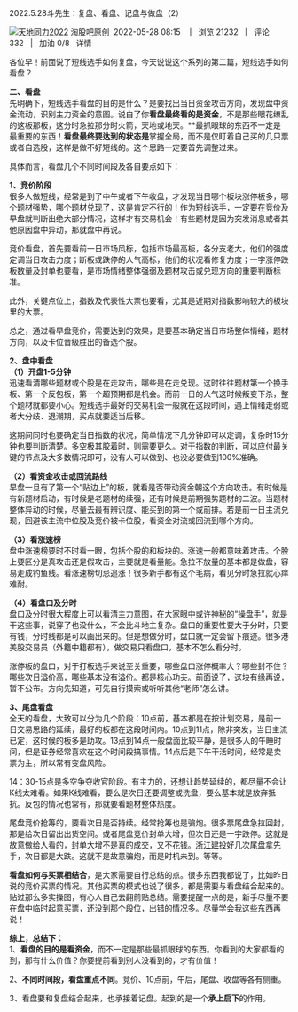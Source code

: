 2022.5.28斗先生：复盘、看盘、记盘与做盘（2）

[![](https://image.taoguba.com.cn/img/2022/01/14/ymyp0rr4ub9i.jpg_60wh.png)天地同力2022](https://www.taoguba.com.cn/blog/6724235) 淘股吧原创  2022-05-28 08:15    |   浏览 21232   |   评论 332   |   加油 0/8   详情

各位早！前面说了短线选手如何复盘，今天说说这个系列的第二篇，短线选手如何看盘？  
  
**二、看盘**  
先明确下，短线选手看盘的目的是什么？是要找出当日资金攻击方向，发现盘中资金流动，识别主力资金的意图。说白了你**看盘最终看的是资金**，不是那些眼花缭乱的这板那板，这分时急拉那分时火箭，天地或地天。**最抓眼球的东西不一定是最重要的东西！**看盘最终要达到的状态是**掌握全局，而不是仅盯着自己买的几只票或者自选股，这样是做不好短线的。这个思路一定要首先调整过来。  
  
具体而言，看盘几个不同时间段及各自要点如下：  
  
**1、竞价阶段**  
很多人做短线，经常是到了中午或者下午收盘，才发现当日哪个板块涨停板多，哪个题材强势，哪个题材兑现了，这是肯定不行的！作为短线选手，一定要在竞价及早盘就判断出绝大部分情况，这样才有交易机会！有些题材是因为突发消息或者其他原因盘中异动，那就盘中再说。  
  
竞价看盘，首先要看前一日市场风标，包括市场最高板，各分支老大，他们的强度定调当日攻击力度；断板或跌停的人气高标，他们的状况看修复力度；一字涨停跌板数量及封单也要看，是市场情绪整体强弱及题材攻击或兑现方向的重要判断标准。  
  
此外，关键点位上，指数及代表性大票也要看，尤其是近期对指数影响较大的板块里的大票。  
  
总之，通过看早盘竞价，需要达到的效果，是要基本确定当日市场整体情绪，题材方向，以及卡位晋级胜出的备选个股。  
  
**2、盘中看盘**  
**（1）开盘1-5分钟**  
迅速看清哪些题材或个股是在走攻击，哪些是在走兑现。这时往往题材第一个换手板、第一个反包板，第一个超预期都是机会。而前一日的人气这时候叛变下杀，整个题材就都要小心。短线选手最好的交易机会一般就在这段时间，遇上情绪走弱或者大分歧、退潮期，买点就要适当后移。  
  
这期间同时也要确定当日指数的状况，简单情况下几分钟即可以定调，复杂时15分钟也要判断清楚。多空极其胶着时，则需要更久。对于指数的判断，可以应付最关键的节点及大多数情况即可，没有人可以做到、也没必要做到100%准确。  
  
**（2）看资金攻击或回流路线**  
早盘一旦有了第一个“贴边上”的板，就看是否带动资金朝这个方向攻击。有时候是有新题材启动，有时候是老题材的续强，还有时候是前期强势题材的二波。当题材整体异动的时候，尽量去最有辨识度、能买到的第一个或前排。若是前一日主流兑现，回避该主流中位股及竞价被卡位股，看资金对流或回流到哪个方向。  
  
**（3）看涨速榜**  
盘中涨速榜要时不时看一眼，包括个股的和板块的。涨速一般都意味着攻击。个股上要区分是真攻击还是假攻击，主要就是看量能。急拉不放量的基本都是做盘，容易走成钓鱼线。看涨速榜切忌追涨！很多新手都有这个毛病，看见分时急拉就心痒难耐。  
  
**（4）看盘口及分时**  
盘口及分时很大程度上可以看清主力意图，在大家眼中或许神秘的“操盘手”，就是干这些事，说穿了也没什么，不会比斗地主复杂。盘口的重要性要大于分时，只要有钱，分时线都是可以画出来的。但是想做分时，盘口就一定会留下痕迹。很多港美股交易员（外籍中籍都有），做交易只看盘口，基本不怎么看分时。  
  
涨停板的盘口，对于打板选手来说至关重要，哪些盘口涨停概率大？哪些封不住？哪些次日溢价高，哪些基本没有溢价。都是核心功夫。前面说了，这块有缘再说，暂不公布。方向先知道，可先自行摸索或听听其他“老师”怎么讲。  
  
**3、尾盘看盘**  
全天的看盘，大致可以分为几个阶段：10点前，基本都是在按计划交易，是前一日交易思路的延续，最好的板都在这段时间内。10点到11点，除非突发，当日主流已定，这时候的板多是助攻。13点到14点一般盘面比较平静，是很多人的午睡时间，但是证券经常喜欢在这个时间段搞事情。14点后是下午干活时间，经常是卖票为主，所以常有变盘风险。  
  
14：30-15点是多空争夺收官阶段。有主力的，还想让趋势延续的，都尽量不会让K线太难看。如果K线难看，要么是次日还要调整或洗盘，要么基本就是放弃抵抗。反包的情况也常有，那就要看题材整体热度。  
  
尾盘竞价抢筹的，要看次日是否持续。经常抢筹也是骗炮。很多票尾盘急拉回封，那是给次日留出出货空间。或者尾盘竞价封单大增，但次日还是一字跌停。这就是故意做给人看的，封单大增不是真的成交，又不花钱。[浙江建投](https://www.taoguba.com.cn/new/stockbar/barRedirect?stockName=%E6%B5%99%E6%B1%9F%E5%BB%BA%E6%8A%95)好几次尾盘拿先手，次日都是大跌。这就不是故意骗炮，而是时机未到。等等。  
  
**看盘如何与买票相结合**，是大家需要自行总结的点。很多东西我都说了，比如昨日说的竞价买票的情况。其他买票的模式也说了很多，都是需要与看盘结合起来的。贴过那么多实操图，有心人自己去翻前贴总结。需要提醒一点的是，新手尽量不要在盘中临时起意买票，还没到那个段位，出错的情况多。尽量学会我这些东西再说！  
  
**综上，总结下：**  
1、**看盘的目的是看资金**，而不一定是那些最抓眼球的东西。你看到的大家都看的到，那有什么价值？你要提前看到别人没看到的，才有价值！  
  
2、**不同时间段，看盘重点不同**。竞价、10点前，午后，尾盘、收盘等各有侧重。  
  
3、看盘要和复盘结合起来，也承接着记盘。起到的是一个**承上启下**的作用。